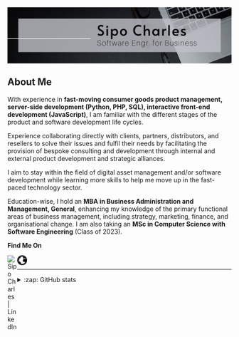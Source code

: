 <img align = "center" src = "img/LinkedInBanner.png">

## About Me

With experience in <b>fast-moving consumer goods product management, server-side development (Python, PHP, SQL), interactive front-end development (JavaScript)</b>, I am familiar with the different stages of the product and software development life cycles.

Experience collaborating directly with clients, partners, distributors, and resellers to solve their issues and fulfil their needs by facilitating the provision of bespoke consulting and development through internal and external product development and strategic alliances.

I aim to stay within the field of digital asset management and/or software development while learning more skills to help me move up in the fast-paced technology sector.

Education-wise, I hold an <b>MBA in Business Administration and Management, General</b>, enhancing my knowledge of the primary functional areas of business management, including strategy, marketing, finance, and organisational change. I am also taking an <b>MSc in Computer Science with Software Engineering</b> (Class of 2023).

**Find Me On**

[<img align="left" alt="Sipo Charles | LinkedIn" width="22px" src="https://cdn.jsdelivr.net/npm/simple-icons@v3/icons/linkedin.svg" />][linkedin]
[<img align="left" alt="sipo.io" width="22px" src="https://raw.githubusercontent.com/iconic/open-iconic/master/svg/globe.svg" />][website]
<br />

---

<details>
    <summary>:zap: GitHub stats</summary>
    <img align="left" alt="sipostudent's Github Stats" src="https://github-readme-stats.vercel.app/api?username=sipostudent&count_private=true&hide=issues,contribs&show_icons=true&hide_border=true" />
</details>

[website]: https://www.sipo.io/
[medium]: https://medium.com/@sipocharles18
[linkedin]: https://www.linkedin.com/in/sipo-cyrus-charles/
